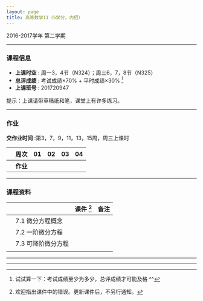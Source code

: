 ```yaml
---
layout: page
title: 高等数学II（5学分，内招）
---
```



<p class="message">
  2016-2017学年 第二学期
</p>


---

### 课程信息

- __上课时空__ : 周一3，4节（N324）；周三6，7，8节（N325）
- __总评成绩__ : 考试成绩×70% + 平时成绩×30%  [^exam]
- __上课班号__ : 201720947

[^exam]: 试试算一下：考试成绩至少为多少，总评成绩才可能及格 ^^

提示：上课请带草稿纸和笔，课堂上有许多练习。

---

### 作业

__交作业时间__ :第3，7，9，11，13，15周，周三上课时

|        |    周次    | 01 | 02 | 03 |	04 |
|:--------:|--------:|:------:|:------:|:------:|:------:|
|	| __作业__ 	|	<a href="HW/HW_01_高等数学II_5pt_内招_2017.pdf" target="_blank"><i class="fa fa-file-pdf-o" aria-hidden="true"></i></a> |	|	|	|


---


### 课程资料

|        |        | 课件 [^rmk1] | 备注 |
|:--------:|:--------|:------:|:------:|
|  | 7.1 微分方程概念 |  <a href="lectures/07_a_微分方程概念_2017.pdf" target="_blank"><i class="fa fa-file-pdf-o" aria-hidden="true"></i></a>    | |
|  | 7.2 一阶微分方程 |  <a href="lectures/07_b_一阶微分方程_2017.pdf" target="_blank"><i class="fa fa-file-pdf-o" aria-hidden="true"></i></a>    | |
|  | 7.3 可降阶微分方程 | <a href="lectures/07_c_可降阶微分方程_2017.pdf" target="_blank"><i class="fa fa-file-pdf-o" aria-hidden="true"></i></a>    |      |
|  |  |      |      |


[^rmk1]: 欢迎指出课件中的错误。更新课件后，不另行通知。



---


---